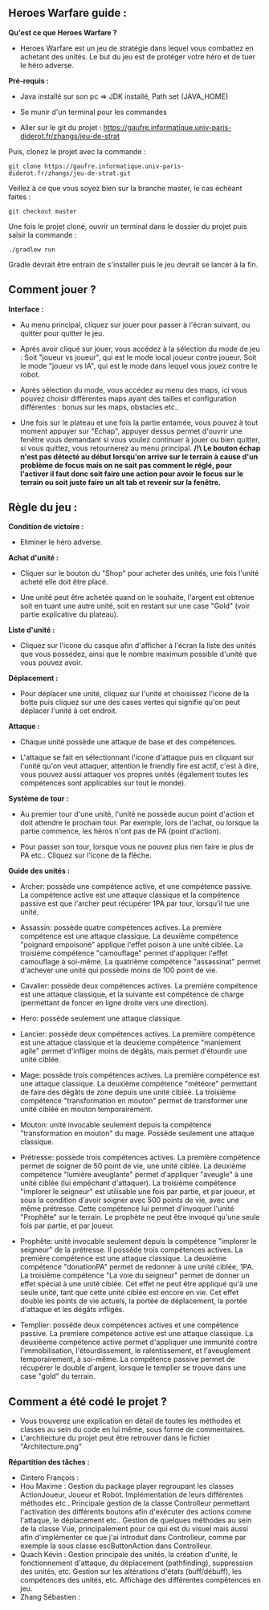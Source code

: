 **Heroes Warfare guide :**
-
**Qu'est ce que Heroes Warfare ?**
- Heroes Warfare est un jeu de stratégie dans lequel vous combattez en achetant des unités.
Le but du jeu est de protéger votre héro et de tuer le héro adverse.

**Pré-requis :**

- Java installé sur son pc => JDK installé, Path set (JAVA_HOME)

- Se munir d'un terminal pour les commandes

- Aller sur le git du projet : https://gaufre.informatique.univ-paris-diderot.fr/zhangs/jeu-de-strat

Puis, clonez le projet avec la commande : 

	git clone https://gaufre.informatique.univ-paris-diderot.fr/zhangs/jeu-de-strat.git

Veillez à ce que vous soyez bien sur la branche master, le cas échéant faites :
    
    git checkout master

Une fois le projet cloné, ouvrir un terminal dans le dossier du projet puis saisir la commande :
	
	./gradlew run

Gradle devrait être entrain de s'installer puis le jeu devrait se lancer à la fin.


**Comment jouer ?**
-


**Interface :**
- Au menu principal, cliquez sur jouer pour passer à l'écran suivant, ou quitter pour quitter le jeu.

- Après avoir cliqué sur jouer, vous accédez à la sélection du mode de jeu : Soit "joueur vs joueur", qui
est le mode local joueur contre joueur. Soit le mode "joueur vs IA", qui est le mode dans lequel vous 
jouez contre le robot.

- Après sélection du mode, vous accédez au menu des maps, ici vous pouvez choisir différentes maps ayant
des tailles et configuration différentes : bonus sur les maps, obstacles etc..

- Une fois sur le plateau et une fois la partie entamée, vous pouvez à tout moment appuyer sur "Echap",
appuyer dessus permet d'ouvrir une fenêtre vous demandant si vous voulez continuer à jouer ou bien quitter,
si vous quittez, vous retournerez au menu principal.
  **/!\ Le bouton échap n'est pas détecté au début lorsqu'on arrive sur le terrain à cause d'un problème de focus
  mais on ne sait pas comment le réglé, pour l'activer il faut donc soit faire une action pour avoir le focus sur
  le terrain ou soit juste faire un alt tab et revenir sur la fenêtre.**


**Règle du jeu :**
-
**Condition de victoire :**
- Eliminer le héro adverse.


**Achat d'unité :**
- Cliquer sur le bouton du "Shop" pour acheter des unités, une fois l'unité acheté elle doit être placé.

- Une unité peut être achetée quand on le souhaite, l'argent est obtenue soit en tuant une autre unité,
soit en restant sur une case "Gold" (voir partie explicative du plateau).


**Liste d'unité :**
- Cliquez sur l'icone du casque afin d'afficher à l'écran la liste des unités que vous possédez, ainsi
que le nombre maximum possible d'unité que vous pouvez avoir.


**Déplacement :**
- Pour déplacer une unité, cliquez sur l'unité et choisissez l'icone de la botte puis cliquez sur une
des cases vertes qui signifie qu'on peut déplacer l'unité à cet endroit.


**Attaque :**
- Chaque unité possède une attaque de base et des compétences.

- L'attaque se fait en sélectionnant l'icone d'attaque puis en cliquant sur l'unité qu'on veut attaquer,
attention le friendly fire est actif, c'est à dire, vous pouvez aussi attaquer vos propres unités
(également toutes les compétences sont applicables sur tout le monde).


**Système de tour :**
- Au premier tour d'une unité, l'unité ne possède aucun point d'action et doit attendre le prochain tour.
Par exemple, lors de l'achat, ou lorsque la partie commence, les héros n'ont pas de PA (point d'action).

- Pour passer son tour, lorsque vous ne pouvez plus rien faire ie plus de PA etc.. Cliquez sur l'icone
de la flèche.


**Guide des unités :** 
- Archer: possède une compétence active, et une compétence passive. La compétence active est une attaque classique 
et la compétence passive est que l'archer peut récupérer 1PA par tour, lorsqu'il tue une unité.

- Assassin: possède quatre compétences actives. La première compétence est une attaque classique. La deuxième
compétence "poignard empoisoné" applique l'effet poison à une unité ciblée. La troisième compétence "camouflage" permet
d'appliquer l'effet camouflage à soi-même. La quatrième compétence "assassinat" permet d'achever une unité qui
possède moins de 100 point de vie.

- Cavalier: possède deux compétences actives. La première compétence est une attaque classique, et la suivante est
compétence de charge (permettant de foncer en ligne droite vers une direction).

- Hero: possède seulement une attaque classique. 

- Lancier: possède deux compétences actives. La première compétence est une attaque classique et la deuxieme compétence
"maniement agile" permet d'infliger moins de dégâts, mais permet d'étourdir une unité ciblée.

- Mage: possède trois compétences actives. La première compétence est une attaque classique. La deuxième compétence
"météore" permettant de faire des dégâts de zone depuis une unité ciblée. La troisième compétence "transformation en
mouton" permet de transformer une unité ciblée en mouton temporairement.

- Mouton: unité invocable seulement depuis la compétence "transformation en mouton" du mage. Possède seulement une 
attaque classique.

- Prétresse: possède trois compétences actives. La première compétence permet de soigner de 50 point de vie, une unité ciblée.
La deuxième compétence "lumière aveuglante" permet d'appliquer "aveugle" à une unité ciblée (lui empêchant d'attaquer). La troisième compétence "implorer le seigneur" est utilisable une fois par partie, et par joueur, et sous la 
condition d'avoir soigner avec 500 points de vie, avec une même prétresse. Cette compétence lui permet d'invoquer l'unité
"Prophête" sur le terrain. Le prophète ne peut être invoqué qu'une seule fois par partie, et par joueur.
  
- Prophête: unité invocable seulement depuis la compétence "implorer le seigneur" de la prétresse. Il possède trois compétences
actives. La première compétence est une attaque classique. La deuxième compétence "donationPA" permet de redonner à une unité
ciblée, 1PA. La troisième compétence "La voie du seigneur" permet de donner un effet spécial à une unité ciblée. Cet effet ne peut 
être appliqué qu'à une seule unité, tant que cette unité ciblée est encore en vie. Cet effet double les points de vie actuels,
la portée de déplacement, la portée d'attaque et les dégâts infligés.

- Templier: possède deux compétences actives et une compétence passive. La premiere compétence active est une attaque classique.
La deuxièeme compétence active permet d'appliquer une immunité contre l'immobilisation, l'étourdissement, le ralentissement, et 
l'aveuglement temporairement, à soi-même. La compétence passive permet de récupérer le double d'argent, lorsque le templier se
trouve dans une case "gold" du terrain.

**Comment a été codé le projet ?**
-
- Vous trouverez une explication en détail de toutes les méthodes et classes au sein du code en lui même, sous forme de commentaires.
- L'architecture du projet peut être retrouver dans le fichier "Architecture.png"

**Répartition des tâches :**
- Cintero François :
- Hou Maxime : Gestion du package player regroupant les classes ActionJoueur, Joueur et Robot. Implémentation de leurs différentes méthodes etc..
  Principale gestion de la classe Controlleur permettant l'activation des différents boutons afin d'exécuter des actions comme l'attaque, le déplacement etc..
  Gestion de quelques méthodes au sein de la classe Vue, principalement pour ce qui est du visuel 
  mais aussi afin d'implémenter ce que j'ai introduit dans Controlleur, comme par exemple la sous classe escButtonAction dans Controlleur.
- Quach Kévin : Gestion principale des unités, la création d'unité, le fonctionnement d'attaque, du déplacement (pathfinding), suppression des unités, etc.
Gestion sur les altérations d'états (buff/débuff), les compétences des unités, etc. Affichage des différentes compétences en jeu. 
- Zhang Sébastien :